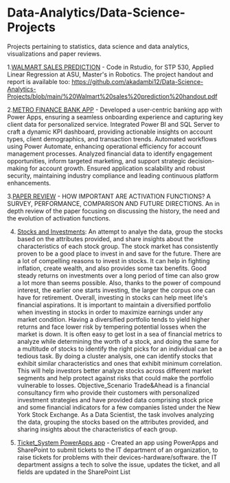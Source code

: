 # Data-Analytics/Data-Science-Projects
Projects pertaining to statistics, data science and data analytics, visualizations and paper reviews.

1.[WALMART SALES PREDICTION](https://github.com/akadambi12/Data-Analyst-Portfolio-Anupama-Kadambi/blob/main/Walmart%20sales%20prediction%20project%20report.pdf) -
Code in Rstudio, for STP 530, Applied Linear Regression at ASU, Master's in Robotics.
The project handout and report is available too: https://github.com/akadambi12/Data-Science-Analytics-Projects/blob/main/%20Walmart%20sales%20prediction%20handout.pdf

2.[METRO FINANCE BANK APP](https://github.com/akadambi12/Bank-Project-) -
Developed a user-centric banking app with Power Apps, ensuring a seamless onboarding experience and capturing key client data for personalized service.
Integrated Power BI and SQL Server to craft a dynamic KPI dashboard, providing actionable insights on account types, client demographics, and transaction trends.
Automated workflows using Power Automate, enhancing operational efficiency for account management processes.
Analyzed financial data to identify engagement opportunities, inform targeted marketing, and support strategic decision-making for account growth.
Ensured application scalability and robust security, maintaining industry compliance and leading continuous platform enhancements.

3.[PAPER REVIEW](https://github.com/akadambi12/PaperReviews) - HOW IMPORTANT ARE ACTIVATION FUNCTIONS? A SURVEY, PERFORMANCE, COMPARISON AND FUTURE DIRECTIONS. 
An in depth review of the paper focusing on discussing the history, the need and the evolution of activation functions.  

4. [Stocks and Investments](https://github.com/akadambi12/Data-Analyst-Portfolio-Anupama-Kadambi/blob/main/Clustering%20Investment%20Portfolio.ipynb): An attempt to analye the data, group the stocks based on the attributes provided, and share insights about the characteristics of each stock group.
The stock market has consistently proven to be a good place to invest in and save for the future. There are a lot of compelling reasons to invest in stocks. It can help in fighting inflation, create wealth, and also provides some tax benefits. Good steady returns on investments over a long period of time can also grow a lot more than seems possible. Also, thanks to the power of compound interest, the earlier one starts investing, the larger the corpus one can have for retirement. Overall, investing in stocks can help meet life's financial aspirations.
It is important to maintain a diversified portfolio when investing in stocks in order to maximize earnings under any market condition. Having a diversified portfolio tends to yield higher returns and face lower risk by tempering potential losses when the market is down. It is often easy to get lost in a sea of financial metrics to analyze while determining the worth of a stock, and doing the same for a multitude of stocks to identify the right picks for an individual can be a tedious task. By doing a cluster analysis, one can identify stocks that exhibit similar characteristics and ones that exhibit minimum correlation. This will help investors better analyze stocks across different market segments and help protect against risks that could make the portfolio vulnerable to losses.
Objective_Scenario
Trade&Ahead is a financial consultancy firm who provide their customers with personalized investment strategies and have provided data comprising stock price and some financial indicators for a few companies listed under the New York Stock Exchange. As a Data Scientist, the task involves analyzing the data, grouping the stocks based on the attributes provided, and sharing insights about the characteristics of each group.

5. [Ticket_System PowerApps app](https://github.com/akadambi12/Ticket-System-PowerApp-) - Created an app using PowerApps and SharePoint to submit tickets to the IT department of an organization, to raise tickets for problems with their devices-hardware/software. 
the IT department assigns a tech to solve the issue, updates the ticket, and all fields are updated in the SharePoint List
